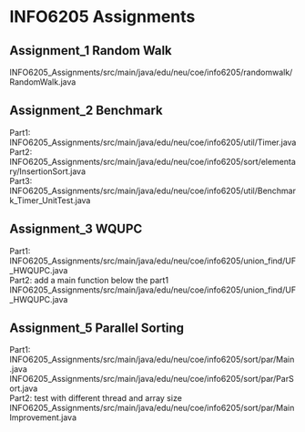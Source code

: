 # INFO6205 Assignments

## Assignment_1 Random Walk
INFO6205_Assignments/src/main/java/edu/neu/coe/info6205/randomwalk/RandomWalk.java 

## Assignment_2 Benchmark
Part1: INFO6205_Assignments/src/main/java/edu/neu/coe/info6205/util/Timer.java   
Part2: INFO6205_Assignments/src/main/java/edu/neu/coe/info6205/sort/elementary/InsertionSort.java   
Part3: INFO6205_Assignments/src/main/java/edu/neu/coe/info6205/util/Benchmark_Timer_UnitTest.java   

## Assignment_3 WQUPC
Part1: INFO6205_Assignments/src/main/java/edu/neu/coe/info6205/union_find/UF_HWQUPC.java   
Part2: add a main function below the part1  
       INFO6205_Assignments/src/main/java/edu/neu/coe/info6205/union_find/UF_HWQUPC.java

## Assignment_5 Parallel Sorting
Part1: INFO6205_Assignments/src/main/java/edu/neu/coe/info6205/sort/par/Main.java   
       INFO6205_Assignments/src/main/java/edu/neu/coe/info6205/sort/par/ParSort.java   
Part2: test with different thread and array size  
       INFO6205_Assignments/src/main/java/edu/neu/coe/info6205/sort/par/MainImprovement.java